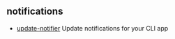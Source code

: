 ## notifications

- [update-notifier](https://github.com/yeoman/update-notifier) Update notifications for your CLI app